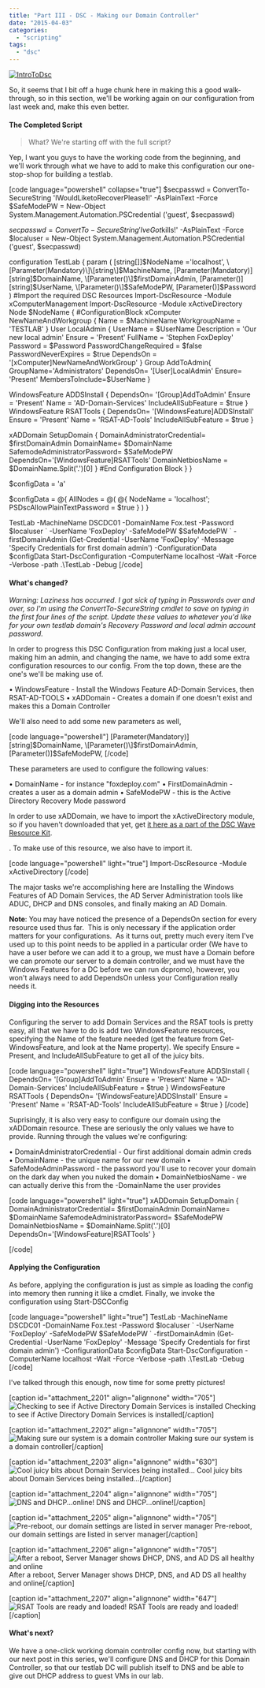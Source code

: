 ```yaml
---
title: "Part III - DSC - Making our Domain Controller"
date: "2015-04-03"
categories: 
  - "scripting"
tags: 
  - "dsc"
---
```


[![IntroToDsc](images/introtodsc.jpg?w=705)](http://foxdeploy.com/learning-dsc-series/)

So, it seems that I bit off a huge chunk here in making this a good walk-through, so in this section, we'll be working again on our configuration from last week and, make this even better.

#### The Completed Script

> What? We're starting off with the full script?

Yep, I want you guys to have the working code from the beginning, and we'll work through what we have to add to make this configuration our one-stop-shop for building a testlab.

\[code language="powershell" collapse="true"\] $secpasswd = ConvertTo-SecureString 'IWouldLiketoRecoverPlease1!' -AsPlainText -Force $SafeModePW = New-Object System.Management.Automation.PSCredential ('guest', $secpasswd)

$secpasswd = ConvertTo-SecureString 'IveGot$kills!' -AsPlainText -Force $localuser = New-Object System.Management.Automation.PSCredential ('guest', $secpasswd)

configuration TestLab { param ( \[string\[\]\]$NodeName ='localhost', \[Parameter(Mandatory)\]\[string\]$MachineName, \[Parameter(Mandatory)\]\[string\]$DomainName, \[Parameter()\]$firstDomainAdmin, \[Parameter()\]\[string\]$UserName, \[Parameter()\]$SafeModePW, \[Parameter()\]$Password ) #Import the required DSC Resources Import-DscResource -Module xComputerManagement Import-DscResource -Module xActiveDirectory Node $NodeName { #ConfigurationBlock xComputer NewNameAndWorkgroup { Name = $MachineName WorkgroupName = 'TESTLAB' } User LocalAdmin { UserName = $UserName Description = 'Our new local admin' Ensure = 'Present' FullName = 'Stephen FoxDeploy' Password = $Password PasswordChangeRequired = $false PasswordNeverExpires = $true DependsOn = '\[xComputer\]NewNameAndWorkGroup' } Group AddToAdmin{ GroupName='Administrators' DependsOn= '\[User\]LocalAdmin' Ensure= 'Present' MembersToInclude=$UserName }

WindowsFeature ADDSInstall { DependsOn= '\[Group\]AddToAdmin' Ensure = 'Present' Name = 'AD-Domain-Services' IncludeAllSubFeature = $true } WindowsFeature RSATTools { DependsOn= '\[WindowsFeature\]ADDSInstall' Ensure = 'Present' Name = 'RSAT-AD-Tools' IncludeAllSubFeature = $true }

xADDomain SetupDomain { DomainAdministratorCredential= $firstDomainAdmin DomainName= $DomainName SafemodeAdministratorPassword= $SafeModePW DependsOn='\[WindowsFeature\]RSATTools' DomainNetbiosName = $DomainName.Split('.')\[0\] } #End Configuration Block } }

$configData = 'a'

$configData = @{ AllNodes = @( @{ NodeName = 'localhost'; PSDscAllowPlainTextPassword = $true } ) }

TestLab -MachineName DSCDC01 -DomainName Fox.test -Password $localuser \` -UserName 'FoxDeploy' -SafeModePW $SafeModePW \` -firstDomainAdmin (Get-Credential -UserName 'FoxDeploy' -Message 'Specify Credentials for first domain admin') -ConfigurationData $configData Start-DscConfiguration -ComputerName localhost -Wait -Force -Verbose -path .\\TestLab -Debug \[/code\]

#### What's changed?

_Warning: Laziness has occurred. I got sick of typing in Passwords over and over, so I'm using the ConvertTo-SecureString cmdlet to save on typing in the first four lines of the script. Update these values to whatever you'd like for your own testlab domain's Recovery Password and local admin account password._

In order to progress this DSC Configuration from making just a local user, making him an admin, and changing the name, we have to add some extra configuration resources to our config. From the top down, these are the one's we'll be making use of.

• WindowsFeature - Install the Windows Feature AD-Domain Services, then RSAT-AD-TOOLS • xADDomain - Creates a domain if one doesn't exist and makes this a Domain Controller

We'll also need to add some new parameters as well,

\[code language="powershell"\] \[Parameter(Mandatory)\]\[string\]$DomainName, \[Parameter()\]$firstDomainAdmin, \[Parameter()\]$SafeModePW, \[/code\]

These parameters are used to configure the following values:

• DomainName - for instance "foxdeploy.com" • FirstDomainAdmin - creates a user as a domain admin • SafeModePW - this is the Active Directory Recovery Mode password

In order to use xADDomain, we have to import the xActiveDirectory module, so if you haven't downloaded that yet, get [it here as a part of the DSC Wave Resource Kit](https://gallery.technet.microsoft.com/scriptcenter/xActiveDirectory-f2d573f3).

. To make use of this resource, we also have to import it.

\[code language="powershell" light="true"\] Import-DscResource -Module xActiveDirectory \[/code\]

The major tasks we're accomplishing here are Installing the Windows Features of AD Domain Services, the AD Server Administration tools like ADUC, DHCP and DNS consoles, and finally making an AD Domain.

**Note**: You may have noticed the presence of a DependsOn section for every resource used thus far.  This is only necessary if the application order matters for your configurations.  As it turns out, pretty much every item I've used up to this point needs to be applied in a particular order (We have to have a user before we can add it to a group, we must have a Domain before we can promote our server to a domain controller, and we must have the Windows Features for a DC before we can run dcpromo), however, you won't always need to add DependsOn unless your Configuration really needs it.

#### Digging into the Resources

Configuring the server to add Domain Services and the RSAT tools is pretty easy, all that we have to do is add two WindowsFeature resources, specifying the Name of the feature needed (get the feature from Get-WindowsFeature, and look at the Name property). We specify Ensure = Present, and IncludeAllSubFeature to get all of the juicy bits.

\[code language="powershell" light="true"\] WindowsFeature ADDSInstall { DependsOn= '\[Group\]AddToAdmin' Ensure = 'Present' Name = 'AD-Domain-Services' IncludeAllSubFeature = $true } WindowsFeature RSATTools { DependsOn= '\[WindowsFeature\]ADDSInstall' Ensure = 'Present' Name = 'RSAT-AD-Tools' IncludeAllSubFeature = $true } \[/code\]

Suprisingly, it is also very easy to configure our domain using the xADDomain resource. These are seriously the only values we have to provide. Running through the values we're configuring:

• DomainAdministratorCredential - Our first additional domain admin creds • DomainName - the unique name for our new domain • SafeModeAdminPassword - the password you'll use to recover your domain on the dark day when you nuked the domain • DomainNetbiosName - we can actually derive this from the -DomainName the user provides

\[code language="powershell" light="true"\] xADDomain SetupDomain { DomainAdministratorCredential= $firstDomainAdmin DomainName= $DomainName SafemodeAdministratorPassword= $SafeModePW DomainNetbiosName = $DomainName.Split('.')\[0\] DependsOn='\[WindowsFeature\]RSATTools' }

\[/code\]

#### Applying the Configuration

As before, applying the configuration is just as simple as loading the config into memory then running it like a cmdlet. Finally, we invoke the configuration using Start-DSCConfig

\[code language="powershell" light="true"\] TestLab -MachineName DSCDC01 -DomainName Fox.test -Password $localuser \` -UserName 'FoxDeploy' -SafeModePW $SafeModePW \` -firstDomainAdmin (Get-Credential -UserName 'FoxDeploy' -Message 'Specify Credentials for first domain admin') -ConfigurationData $configData Start-DscConfiguration -ComputerName localhost -Wait -Force -Verbose -path .\\TestLab -Debug \[/code\]

I've talked through this enough, now time for some pretty pictures!

\[caption id="attachment\_2201" align="alignnone" width="705"\]![Checking to see if Active Directory Domain Services is installed](images/02.png?w=705) Checking to see if Active Directory Domain Services is installed\[/caption\]

\[caption id="attachment\_2202" align="alignnone" width="705"\]![Making sure our system is a domain controller](images/03.png?w=705) Making sure our system is a domain controller\[/caption\]

\[caption id="attachment\_2203" align="alignnone" width="630"\]![Cool juicy bits about Domain Services being installed...](images/04.png) Cool juicy bits about Domain Services being installed...\[/caption\]

\[caption id="attachment\_2204" align="alignnone" width="705"\]![DNS and DHCP...online!](images/05.png?w=705) DNS and DHCP...online!\[/caption\]

\[caption id="attachment\_2205" align="alignnone" width="705"\]![Pre-reboot, our domain settings are listed in server manager](images/06.png?w=705) Pre-reboot, our domain settings are listed in server manager\[/caption\]

\[caption id="attachment\_2206" align="alignnone" width="705"\]![After a reboot, Server Manager shows DHCP, DNS, and AD DS all healthy and online](images/07.png?w=705) After a reboot, Server Manager shows DHCP, DNS, and AD DS all healthy and online\[/caption\]

\[caption id="attachment\_2207" align="alignnone" width="647"\]![RSAT Tools are ready and loaded!](images/08.png) RSAT Tools are ready and loaded!\[/caption\]

#### What's next?

We have a one-click working domain controller config now, but starting with our next post in this series, we'll configure DNS and DHCP for this Domain Controller, so that our testlab DC will publish itself to DNS and be able to give out DHCP address to guest VMs in our lab.
